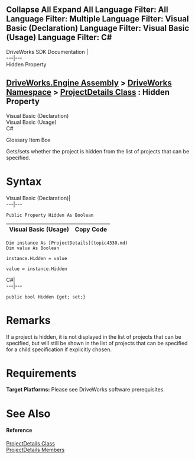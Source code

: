 Collapse All Expand All Language Filter: All  Language Filter: Multiple  Language Filter: Visual Basic (Declaration) Language Filter: Visual Basic (Usage) Language Filter: C#  
---  
DriveWorks SDK Documentation  |   
---|---  
Hidden Property   
  
[DriveWorks.Engine Assembly](topic2156.md) > [DriveWorks Namespace](topic2159.md) > [ProjectDetails Class](topic4330.md) : Hidden Property  
---  
  
Visual Basic (Declaration)    
Visual Basic (Usage)    
C# 

Glossary Item Box

Gets/sets whether the project is hidden from the list of projects that can be specified. 

# Syntax

Visual Basic (Declaration)|   
---|---  
      
    
    Public Property Hidden As Boolean  
  
Visual Basic (Usage)| Copy Code  
---|---  
      
    
    Dim instance As [ProjectDetails](topic4330.md)
    Dim value As Boolean
     
    instance.Hidden = value
     
    value = instance.Hidden  
  
C#|   
---|---  
      
    
    public bool Hidden {get; set;}  
  
# Remarks

If a project is hidden, it is not displayed in the list of projects that can be specified, but will still be shown in the list of projects that can be specified for a child specification if explicitly chosen.

# Requirements

**Target Platforms:** Please see DriveWorks software prerequisites.

# See Also

#### Reference

[ProjectDetails Class](topic4330.md)   
[ProjectDetails Members](topic4331.md)



